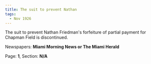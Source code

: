 ```yaml
---  
title: The suit to prevent Nathan  
tags:  
  - Nov 1926  
---  
```

  
The suit to prevent Nathan Friedman's forfeiture of partial payment for Chapman Field is discontinued.  
  
Newspapers: **Miami Morning News or The Miami Herald**  
  
Page: **1**, Section: **N/A** 
